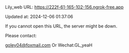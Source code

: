 Lily_web URL: https://222f-61-165-102-156.ngrok-free.app

Updated at: 2024-12-06 01:37:06

If you cannot open this URL, the server might be down.

Please contact: 

goley04@foxmail.com Or Wechat:GL_yeaH